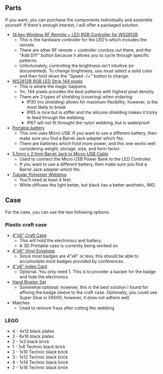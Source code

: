 ## Parts

If you want, you can purchase the components individually and assemble yourself.  If there's enough interest, I will offer a packaged solution.

* [14 key Wireless RF Remote + LED RGB Controller for WS2812B](https://amzn.to/2WrNkZ1)
  * This is the hardware controller for the LED's which includes the remote.
  * There are other RF remote + controller combos out there, and the "Add DIY" button because it allows you to cycle through specific patterns.
  * Unfortunately, controlling the brightness isn't intuitive (or documented).  To change brightness, uou must select a solid color and then hold down the "Speed -/+" button to change.
* [WS2812B RGB LED Strip 144 pixels](https://amzn.to/2K5UtaP)
  * This is where the magic happens.
  * 1m, 144 pixels provides the best patterns with highest pixel density.
  * There are 3 types of shielding (covering) when ordering:
    * IP30 (no shielding) allows for maximum flexibility; however, is the most likely to break
    * IP65 is nice but is stiffer and the silicone shielding makes it tricky to feed through the webbing.
    * IP67 will not fit throught the nylon webbing, but is waterproof
* [Portable battery](https://amzn.to/2I4XtBS)
  * This one uses Micro USB.  If you want to use a different battery, then make sure you find a Barrel Jack adapter which fits.
  * There are batteries which hold more power, and this one works well considering weight, storage, size, and form factor.
* [5.5mm x 2.1mm Barrel Jack to Micro-USB Cable](https://amzn.to/2F0102G)
  * Used to connect the Micro USB Power Bank to the LED Controller.
  * If you want to use a different battery, then make sure you find a Barrel Jack adapter which fits. 
* [Tubular Polyester Webbing](https://www.strapworks.com/product_p/stpw1.htm)
  * You'll need at least 4 feet.
  * White diffuses the light better, but black has a better aesthetic, IMO.

## Case

For the case, you can use the two following options:

### Plastic craft case

* [4"x6" Craft Case](https://amzn.to/2ICOuYP)
  * This will hold the electronics and battery.
  * A 3D Printable case is currently being worked on
* [4"x6" Vinyl Envelope](https://amzn.to/2Na9YRd)
  * Since most badges are 4"x6" or less, this should be able to accomodate most badges provided by conferences.
* [4"x6" Index Card](https://amzn.to/2XWJVBS)
  * Optional.  You only need 1.  This is to provider a backer for the badge and hide the electronics.
* [Hand Riveter Set](https://amzn.to/2IDv6uS)
  * Somewhat optional; however, this is the best solution I found for affixing the badge sleeve to the craft case.  Optionally, you could use Super Glue or E6000; however, it does not adhere well.
* Matches
  * Used to remove frays after cutting the webbing

### LEGO

* 4 - 4x12 black plates
* 2 - 6x16 black plates
* 2 - 1x3 black brick
* 1 - 1x8 Technic black brick
* 2 - 1x10 Technic black brick
* 3 - 1x12 Technic black brick
* 4 - 1x14 Technic black brick
* 2 - 1x16 Technic black brick